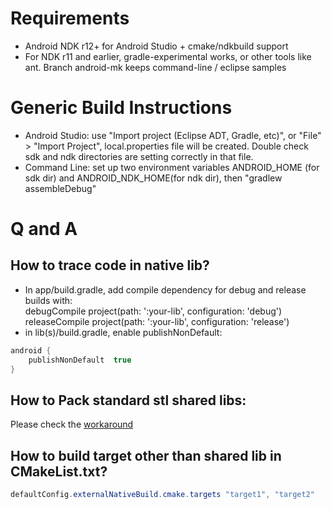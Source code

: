 # Requirements
* Android NDK r12+ for Android Studio + cmake/ndkbuild support
* For NDK r11 and earlier, gradle-experimental works, or other tools like ant. Branch android-mk keeps command-line / eclipse samples 

# Generic Build Instructions
* Android Studio: use "Import project (Eclipse ADT, Gradle, etc)", or "File" > "Import Project", local.properties file will be created. Double check sdk and ndk directories are setting correctly in that file.
* Command Line: set up two environment variables ANDROID_HOME (for sdk dir) and ANDROID_NDK_HOME(for ndk dir), then "gradlew assembleDebug"


# Q and A
## How to trace code in native lib?   
* In app/build.gradle, add compile dependency for debug and release builds with:   
debugCompile project(path: ':your-lib', configuration: 'debug')   
releaseCompile project(path: ':your-lib', configuration: 'release')
* in lib(s)/build.gradle, enable publishNonDefault:    
```java
android {
    publishNonDefault  true
}
```
## How to Pack standard stl shared libs:
 Please check the [workaround](http://stackoverflow.com/questions/39620739)

## How to build target other than shared lib in CMakeList.txt?
```java 
defaultConfig.externalNativeBuild.cmake.targets "target1", "target2"
```
